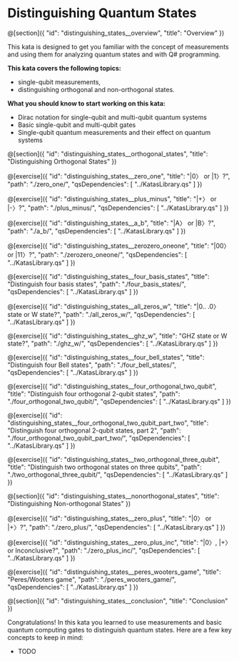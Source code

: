 # Distinguishing Quantum States

@[section]({
    "id": "distinguishing_states__overview",
    "title": "Overview"
})

This kata is designed to get you familiar with the concept of measurements and using them for analyzing quantum states and with Q# programming.

**This kata covers the following topics:**

- single-qubit measurements,
- distinguishing orthogonal and non-orthogonal states.

**What you should know to start working on this kata:**

- Dirac notation for single-qubit and multi-qubit quantum systems
- Basic single-qubit and multi-qubit gates
- Single-qubit quantum measurements and their effect on quantum systems

@[section]({
    "id": "distinguishing_states__orthogonal_states",
    "title": "Distinguishing Orthogonal States"
})

@[exercise]({
    "id": "distinguishing_states__zero_one",
    "title": "|0〉 or |1〉?",
    "path": "./zero_one/",
    "qsDependencies": [
        "../KatasLibrary.qs"
    ]
})

@[exercise]({
    "id": "distinguishing_states__plus_minus",
    "title": "|+〉 or |-〉?",
    "path": "./plus_minus/",
    "qsDependencies": [
        "../KatasLibrary.qs"
    ]
})

@[exercise]({
    "id": "distinguishing_states__a_b",
    "title": "|A〉 or |B〉?",
    "path": "./a_b/",
    "qsDependencies": [
        "../KatasLibrary.qs"
    ]
})

@[exercise]({
    "id": "distinguishing_states__zerozero_oneone",
    "title": "|00〉 or |11〉?",
    "path": "./zerozero_oneone/",
    "qsDependencies": [
        "../KatasLibrary.qs"
    ]
})

@[exercise]({
    "id": "distinguishing_states__four_basis_states",
    "title": "Distinguish four basis states",
    "path": "./four_basis_states/",
    "qsDependencies": [
        "../KatasLibrary.qs"
    ]
})

@[exercise]({
    "id": "distinguishing_states__all_zeros_w",
    "title": "|0.. .0〉 state or W state?",
    "path": "./all_zeros_w/",
    "qsDependencies": [
        "../KatasLibrary.qs"
    ]
})

@[exercise]({
    "id": "distinguishing_states__ghz_w",
    "title": "GHZ state or W state?",
    "path": "./ghz_w/",
    "qsDependencies": [
        "../KatasLibrary.qs"
    ]
})

@[exercise]({
    "id": "distinguishing_states__four_bell_states",
    "title": "Distinguish four Bell states",
    "path": "./four_bell_states/",
    "qsDependencies": [
        "../KatasLibrary.qs"
    ]
})

@[exercise]({
    "id": "distinguishing_states__four_orthogonal_two_qubit",
    "title": "Distinguish four orthogonal 2-qubit states",
    "path": "./four_orthogonal_two_qubit/",
    "qsDependencies": [
        "../KatasLibrary.qs"
    ]
})

@[exercise]({
    "id": "distinguishing_states__four_orthogonal_two_qubit_part_two",
    "title": "Distinguish four orthogonal 2-qubit states, part 2",
    "path": "./four_orthogonal_two_qubit_part_two/",
    "qsDependencies": [
        "../KatasLibrary.qs"
    ]
})

@[exercise]({
    "id": "distinguishing_states__two_orthogonal_three_qubit",
    "title": "Distinguish two orthogonal states on three qubits",
    "path": "./two_orthogonal_three_qubit/",
    "qsDependencies": [
        "../KatasLibrary.qs"
    ]
})

@[section]({
    "id": "distinguishing_states__nonorthogonal_states",
    "title": "Distinguishing Non-orthogonal States"
})

@[exercise]({
    "id": "distinguishing_states__zero_plus",
    "title": "|0〉 or |+〉?",
    "path": "./zero_plus/",
    "qsDependencies": [
        "../KatasLibrary.qs"
    ]
})

@[exercise]({
    "id": "distinguishing_states__zero_plus_inc",
    "title": "|0〉, |+〉 or Inconclusive?",
    "path": "./zero_plus_inc/",
    "qsDependencies": [
        "../KatasLibrary.qs"
    ]
})

@[exercise]({
    "id": "distinguishing_states__peres_wooters_game",
    "title": "Peres/Wooters game",
    "path": "./peres_wooters_game/",
    "qsDependencies": [
        "../KatasLibrary.qs"
    ]
})

@[section]({
    "id": "distinguishing_states__conclusion",
    "title": "Conclusion"
})

Congratulations! In this kata you learned to use measurements and basic quantum computing gates to distinguish quantum states. Here are a few key concepts to keep in mind:

- TODO
